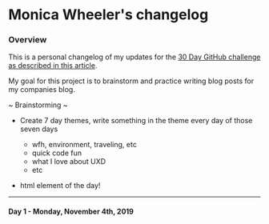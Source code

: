 # Monica Wheeler's changelog

### Overview
This is a personal changelog of my updates for the [30 Day GitHub challenge as described in this article](https://medium.com/@docix/github-30-day-challenge-7eaac41e4176). 

My goal for this project is to brainstorm and practice writing blog posts for my companies blog. 

~ Brainstorming ~

- Create 7 day themes, write something in the theme every day of those seven days
  - wfh, environment, traveling, etc
  - quick code fun
  - what I love about UXD
  - etc

- html element of the day! 

---
#### Day 1 - Monday, November 4th, 2019
